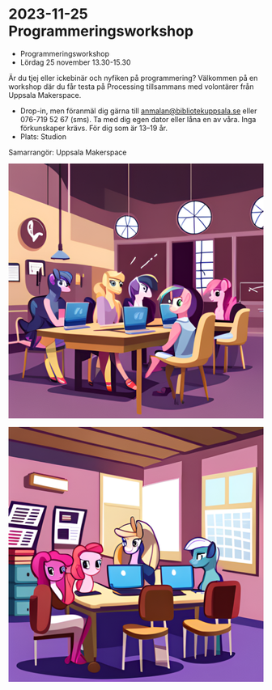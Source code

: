 # 2023-11-25 Programmeringsworkshop

 * Programmeringsworkshop 
 * Lördag 25 november 13.30-15.30 

Är du tjej eller ickebinär och nyfiken på programmering? Välkommen på en workshop där du får testa på Processing tillsammans med volontärer från Uppsala Makerspace. 

 * Drop-in, men föranmäl dig gärna till anmalan@bibliotekuppsala.se eller 076-719 52 67 (sms). Ta med dig egen dator eller låna en av våra. Inga förkunskaper krävs. För dig som är 13–19 år. 
 * Plats: Studion 

Samarrangör: Uppsala Makerspace

![](202311125_girls_only_workshop_1.png)

![](202311125_girls_only_workshop_2.png)

